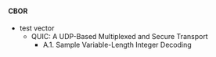 #### CBOR

* test vector
  * QUIC: A UDP-Based Multiplexed and Secure Transport
    * A.1.  Sample Variable-Length Integer Decoding

